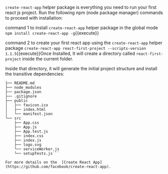  `create-react-app` helper package is everything you need to run your first react js project. Run the following npm (node package manager) commands to proceed with installation:

command 1 to install `create-react-app` helper package in the global mode `npm install create-react-app -g`{{execute}}

command 2 to create your first react app using the `create-react-app` helper package `create-react-app react-first-project --scripts-version 1.1.5`{{execute}}Once Installed, It will create a directory called `react-first-project` inside the current folder.

Inside that directory, it will generate the initial project structure and install the transitive dependencies:

```react-first-project
├── README.md
├── node_modules
├── package.json
├── .gitignore
├── public
│   ├── favicon.ico
│   ├── index.html
│   └── manifest.json
└── src
    ├── App.css
    ├── App.js
    ├── App.test.js
    ├── index.css
    ├── index.js
    ├── logo.svg
    └── serviceWorker.js
    └── setupTests.js```
	
For more details on the  [Create React App](https://github.com/facebook/create-react-app).